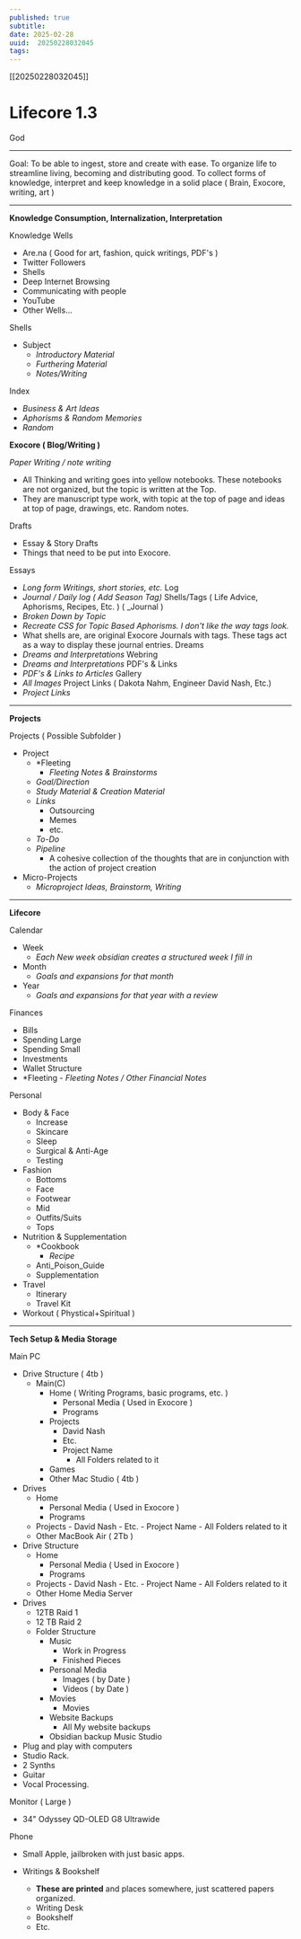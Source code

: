 ```yaml
---
published: true
subtitle: 
date: 2025-02-28
uuid:  20250228032045
tags: 
---
```


[[20250228032045]]

# Lifecore 1.3


God

---

Goal: To be able to ingest, store and create with ease. To organize life to streamline living, becoming and distributing good. 
To collect forms of knowledge, interpret and keep knowledge in a solid place ( Brain, Exocore, writing, art )

---

**Knowledge Consumption, Internalization, Interpretation**

Knowledge Wells
- Are.na ( Good for art, fashion, quick writings, PDF's  )
- Twitter Followers
- Shells
- Deep Internet Browsing
- Communicating with people
- YouTube
- Other Wells...

Shells
- Subject
	- _Introductory Material_
	- _Furthering Material_
	- _Notes/Writing_

Index
- *Business & Art Ideas*
- *Aphorisms & Random Memories*
- *Random*

**Exocore ( Blog/Writing )**

*Paper Writing / note writing*
- All Thinking and writing goes into yellow notebooks. These notebooks are not organized, but the topic is written at the Top.
- They are manuscript type work, with topic at the top of page and ideas at top of page, drawings, etc. Random notes.

Drafts
- Essay & Story Drafts
- Things that need to be put into Exocore.

Essays
- _Long form Writings, short stories, etc._
Log 
- _Journal / Daily log ( Add Season Tag)_
Shells/Tags ( Life Advice, Aphorisms, Recipes, Etc. ) ( _Journal )
- _Broken Down by Topic_
- _Recreate CSS for Topic Based Aphorisms. I don't like the way tags look._
- What shells are, are original Exocore Journals with tags. These tags act as a way to display these journal entries.
Dreams
- _Dreams and Interpretations_
Webring
- _Dreams and Interpretations_
PDF's & Links
- _PDF's & Links to Articles_
Gallery
- _All Images_
Project Links ( Dakota Nahm, Engineer David Nash, Etc.)
- _Project Links_

---

**Projects**

Projects ( Possible Subfolder )
- Project
	- *Fleeting
		- _Fleeting Notes & Brainstorms_
	- _Goal/Direction_
	- _Study Material & Creation Material_
	- _Links_
		- Outsourcing
		- Memes
		- etc.
	- _To-Do_
	- _Pipeline_
		- A cohesive collection of the thoughts that are in conjunction with the action of project creation
- Micro-Projects
	- _Microproject Ideas, Brainstorm, Writing_

---

**Lifecore**

Calendar
- Week
	- _Each New week obsidian creates a structured week I fill in_
- Month
	- _Goals and expansions for that month_
- Year
	- _Goals and expansions for that year with a review_

Finances
- Bills
- Spending Large
- Spending Small
- Investments
- Wallet Structure
- *Fleeting
		- _Fleeting Notes / Other Financial Notes_

Personal
- Body & Face
	- Increase
	- Skincare
	- Sleep
	- Surgical & Anti-Age
	- Testing
- Fashion
	- Bottoms
	- Face
	- Footwear
	- Mid
	- Outfits/Suits
	- Tops
- Nutrition & Supplementation
	- *Cookbook
		- _Recipe_
	- Anti_Poison_Guide
	- Supplementation
- Travel
	- Itinerary
	- Travel Kit
- Workout ( Phystical+Spiritual )

---

**Tech Setup & Media Storage**

Main PC
- Drive Structure ( 4tb )
	- Main(C)
		- Home ( Writing Programs, basic programs, etc. )
			- Personal Media ( Used in Exocore )
			- Programs
		- Projects
			- David Nash
			- Etc.
			- Project Name
				- All Folders related to it
		- Games
		- Other
Mac Studio ( 4tb )
- Drives
	- Home
		- Personal Media ( Used in Exocore )
		- Programs
	- Projects
			- David Nash
			- Etc.
			- Project Name
				- All Folders related to it
	- Other
MacBook Air ( 2Tb )
- Drive Structure 
	- Home
		- Personal Media ( Used in Exocore )
		- Programs
	- Projects
			- David Nash
			- Etc.
			- Project Name
				- All Folders related to it
	- Other
Home Media Server
- Drives
	- 12TB Raid 1
	- 12 TB Raid 2
	- Folder Structure
		- Music
			- Work in Progress
			- Finished Pieces
		- Personal Media
			- Images ( by Date )
			- Videos ( by Date )
		- Movies
			- Movies
		- Website Backups
			- All My website backups
		- Obsidian backup
Music Studio
- Plug and play with computers
- Studio Rack.
- 2 Synths
- Guitar
- Vocal Processing.

Monitor ( Large )
- 34" Odyssey QD-OLED G8 Ultrawide

Phone
- Small Apple, jailbroken with just basic apps.

- Writings & Bookshelf
	- **These are printed** and places somewhere, just scattered papers organized.
	- Writing Desk
	- Bookshelf
	- Etc.








